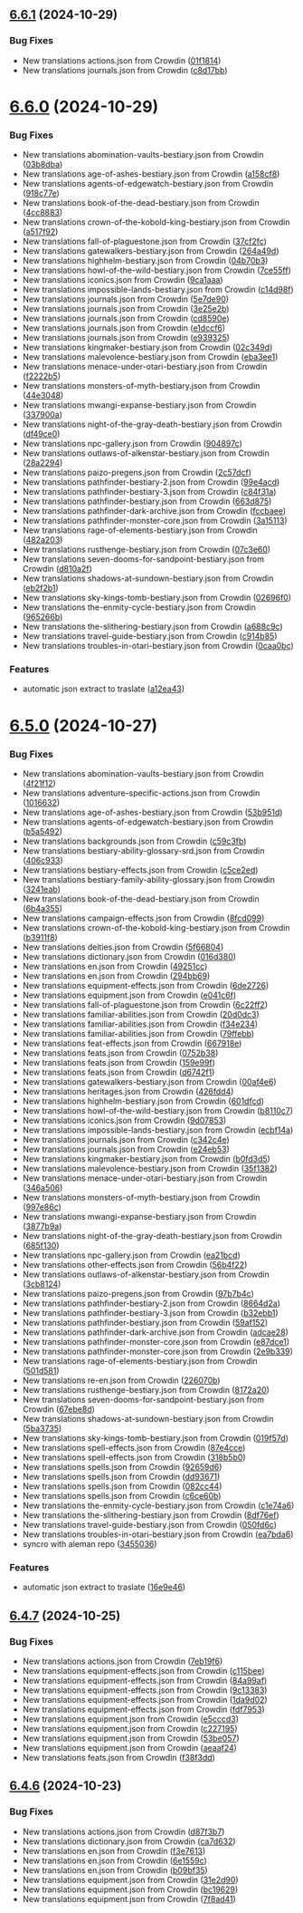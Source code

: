 ## [6.6.1](https://github.com/allnnde/pf2e-esp-translation/compare/v6.6.0...v6.6.1) (2024-10-29)


### Bug Fixes

* New translations actions.json from Crowdin ([01f1814](https://github.com/allnnde/pf2e-esp-translation/commit/01f18146daa419e8955731a2e3b394215e141517))
* New translations journals.json from Crowdin ([c8d17bb](https://github.com/allnnde/pf2e-esp-translation/commit/c8d17bbc434042bf3a2c6ea90fe5b3ead5ba3abb))



# [6.6.0](https://github.com/allnnde/pf2e-esp-translation/compare/v6.5.0...v6.6.0) (2024-10-29)


### Bug Fixes

* New translations abomination-vaults-bestiary.json from Crowdin ([03b8dba](https://github.com/allnnde/pf2e-esp-translation/commit/03b8dba53b67252173ee8dfdc47b5a984c5b2205))
* New translations age-of-ashes-bestiary.json from Crowdin ([a158cf8](https://github.com/allnnde/pf2e-esp-translation/commit/a158cf88a59ba1ac971c06bdd1cf376a8f587872))
* New translations agents-of-edgewatch-bestiary.json from Crowdin ([918c77e](https://github.com/allnnde/pf2e-esp-translation/commit/918c77e3446117b0863edc1250e244bd64436754))
* New translations book-of-the-dead-bestiary.json from Crowdin ([4cc8883](https://github.com/allnnde/pf2e-esp-translation/commit/4cc888324025afc826e7a3dece8279a85192d307))
* New translations crown-of-the-kobold-king-bestiary.json from Crowdin ([a517f92](https://github.com/allnnde/pf2e-esp-translation/commit/a517f92acae6f813588dffa0064fbf69c6ecc5bd))
* New translations fall-of-plaguestone.json from Crowdin ([37cf2fc](https://github.com/allnnde/pf2e-esp-translation/commit/37cf2fce292a47d52210cb54cfcf5aa580cf6225))
* New translations gatewalkers-bestiary.json from Crowdin ([264a49d](https://github.com/allnnde/pf2e-esp-translation/commit/264a49d15b928c0dbba5069b129e637505fb0be0))
* New translations highhelm-bestiary.json from Crowdin ([04b70b3](https://github.com/allnnde/pf2e-esp-translation/commit/04b70b3a18b36e5066000a96b37bf8bb6d19d2e2))
* New translations howl-of-the-wild-bestiary.json from Crowdin ([7ce55ff](https://github.com/allnnde/pf2e-esp-translation/commit/7ce55ffa1c8a851270e04398eab1dde5cddbc0b4))
* New translations iconics.json from Crowdin ([9ca1aaa](https://github.com/allnnde/pf2e-esp-translation/commit/9ca1aaa4840f48b37d01bf637a5b66b0b9886e98))
* New translations impossible-lands-bestiary.json from Crowdin ([c14d98f](https://github.com/allnnde/pf2e-esp-translation/commit/c14d98ff24a484a162f9a2f45036ec02cd73953c))
* New translations journals.json from Crowdin ([5e7de90](https://github.com/allnnde/pf2e-esp-translation/commit/5e7de908f6079129ab62e46be708083400106986))
* New translations journals.json from Crowdin ([3e25e2b](https://github.com/allnnde/pf2e-esp-translation/commit/3e25e2beec925181ef7a132092408ea5fadbc1ed))
* New translations journals.json from Crowdin ([cd8590e](https://github.com/allnnde/pf2e-esp-translation/commit/cd8590e58f050b556b7e4ace6fbc94a4905fe739))
* New translations journals.json from Crowdin ([e1dccf6](https://github.com/allnnde/pf2e-esp-translation/commit/e1dccf602ccdd54038ab0afaa91e90f6fefd2bca))
* New translations journals.json from Crowdin ([e939325](https://github.com/allnnde/pf2e-esp-translation/commit/e939325f69c762645da1aea896c2df69b5564d5b))
* New translations kingmaker-bestiary.json from Crowdin ([02c349d](https://github.com/allnnde/pf2e-esp-translation/commit/02c349d351c24d6d72cc7249d8daa2ebdf50c549))
* New translations malevolence-bestiary.json from Crowdin ([eba3ee1](https://github.com/allnnde/pf2e-esp-translation/commit/eba3ee144124f1407de3aaf315e3c6cae6c65814))
* New translations menace-under-otari-bestiary.json from Crowdin ([f2222b5](https://github.com/allnnde/pf2e-esp-translation/commit/f2222b582ee2bcdc926ebd3cf0b3bec751dc1a7a))
* New translations monsters-of-myth-bestiary.json from Crowdin ([44e3048](https://github.com/allnnde/pf2e-esp-translation/commit/44e30485c941c508eada618e928d9c4beccad2da))
* New translations mwangi-expanse-bestiary.json from Crowdin ([337900a](https://github.com/allnnde/pf2e-esp-translation/commit/337900a3e007f2faf136ff2968d3134b1b738e3f))
* New translations night-of-the-gray-death-bestiary.json from Crowdin ([df49ce0](https://github.com/allnnde/pf2e-esp-translation/commit/df49ce02fe70120176bd121c1cdc7b9198a3cd15))
* New translations npc-gallery.json from Crowdin ([904897c](https://github.com/allnnde/pf2e-esp-translation/commit/904897c07c13825cc760c7ff8127a3bc2fb0f843))
* New translations outlaws-of-alkenstar-bestiary.json from Crowdin ([28a2294](https://github.com/allnnde/pf2e-esp-translation/commit/28a22949be0c9a23b6e1eb2a2aceca90ae619af8))
* New translations paizo-pregens.json from Crowdin ([2c57dcf](https://github.com/allnnde/pf2e-esp-translation/commit/2c57dcf95af38af2e9853c7f9686b461b5b91b55))
* New translations pathfinder-bestiary-2.json from Crowdin ([99e4acd](https://github.com/allnnde/pf2e-esp-translation/commit/99e4acdeec233652abe22ea85777a73bee70bcf9))
* New translations pathfinder-bestiary-3.json from Crowdin ([c84f31a](https://github.com/allnnde/pf2e-esp-translation/commit/c84f31afa30c3321824b5b845db5c52cb3d188e8))
* New translations pathfinder-bestiary.json from Crowdin ([663d875](https://github.com/allnnde/pf2e-esp-translation/commit/663d87576e22b349142abe639243b01c12d67be4))
* New translations pathfinder-dark-archive.json from Crowdin ([fccbaee](https://github.com/allnnde/pf2e-esp-translation/commit/fccbaee16a025f9559639a6605bf3ae1721f4a6c))
* New translations pathfinder-monster-core.json from Crowdin ([3a15113](https://github.com/allnnde/pf2e-esp-translation/commit/3a1511384e8895c59943593a47bdd9f85dc3395a))
* New translations rage-of-elements-bestiary.json from Crowdin ([482a203](https://github.com/allnnde/pf2e-esp-translation/commit/482a203f4ef49c3b4e3440adddeeffe848c70dd9))
* New translations rusthenge-bestiary.json from Crowdin ([07c3e60](https://github.com/allnnde/pf2e-esp-translation/commit/07c3e60d649d4cb07fe01d0fbff443817d23bbdc))
* New translations seven-dooms-for-sandpoint-bestiary.json from Crowdin ([d810a2f](https://github.com/allnnde/pf2e-esp-translation/commit/d810a2f3d9662a4f266f3cee6996d4acf22b440c))
* New translations shadows-at-sundown-bestiary.json from Crowdin ([eb2f2b1](https://github.com/allnnde/pf2e-esp-translation/commit/eb2f2b17763d159174f5929fe75ecc65aac70f41))
* New translations sky-kings-tomb-bestiary.json from Crowdin ([02696f0](https://github.com/allnnde/pf2e-esp-translation/commit/02696f0b291fbd1916db4fbd973ea9cc3dae938c))
* New translations the-enmity-cycle-bestiary.json from Crowdin ([965266b](https://github.com/allnnde/pf2e-esp-translation/commit/965266bb0f68b8acdf44ed8d3cc07d99f0d252b3))
* New translations the-slithering-bestiary.json from Crowdin ([a688c9c](https://github.com/allnnde/pf2e-esp-translation/commit/a688c9cadc7d4d1478da3453cac8d4c1e05beab7))
* New translations travel-guide-bestiary.json from Crowdin ([c914b85](https://github.com/allnnde/pf2e-esp-translation/commit/c914b859bfe7e6d80a6929fadaf3be6a0e114888))
* New translations troubles-in-otari-bestiary.json from Crowdin ([0caa0bc](https://github.com/allnnde/pf2e-esp-translation/commit/0caa0bc191a605de63594d36dfd1bb7716b5e85c))


### Features

* automatic json extract to traslate ([a12ea43](https://github.com/allnnde/pf2e-esp-translation/commit/a12ea436da170df8745f8f9b61fee4a036fbd514))



# [6.5.0](https://github.com/allnnde/pf2e-esp-translation/compare/v6.4.7...v6.5.0) (2024-10-27)


### Bug Fixes

* New translations abomination-vaults-bestiary.json from Crowdin ([4f21f12](https://github.com/allnnde/pf2e-esp-translation/commit/4f21f12f7b0799cec2184273d2770fbf1058af1d))
* New translations adventure-specific-actions.json from Crowdin ([1016632](https://github.com/allnnde/pf2e-esp-translation/commit/10166327ab480d12667ec8e0cd7ea8d71bbb47ac))
* New translations age-of-ashes-bestiary.json from Crowdin ([53b951d](https://github.com/allnnde/pf2e-esp-translation/commit/53b951df1e05dbbade29206b2f23263b5c9dcfa8))
* New translations agents-of-edgewatch-bestiary.json from Crowdin ([b5a5492](https://github.com/allnnde/pf2e-esp-translation/commit/b5a54922b091b7f324a7ba3528dcee75bed166be))
* New translations backgrounds.json from Crowdin ([c59c3fb](https://github.com/allnnde/pf2e-esp-translation/commit/c59c3fb79d35ec2a1969f95bbd9a4ed1abe5d2ef))
* New translations bestiary-ability-glossary-srd.json from Crowdin ([406c933](https://github.com/allnnde/pf2e-esp-translation/commit/406c933f30d431bc9e28890ba0be742055dd323a))
* New translations bestiary-effects.json from Crowdin ([c5ce2ed](https://github.com/allnnde/pf2e-esp-translation/commit/c5ce2ed7423da13668371171e07ab05572da6deb))
* New translations bestiary-family-ability-glossary.json from Crowdin ([3241eab](https://github.com/allnnde/pf2e-esp-translation/commit/3241eabf0c6cb01964f551c5f93ede6e6bed1952))
* New translations book-of-the-dead-bestiary.json from Crowdin ([6b4a355](https://github.com/allnnde/pf2e-esp-translation/commit/6b4a35500a44cfef53ff13f5c332153829fe56d0))
* New translations campaign-effects.json from Crowdin ([8fcd099](https://github.com/allnnde/pf2e-esp-translation/commit/8fcd099963bbcbcfeda040e1fb965c613c63fc1c))
* New translations crown-of-the-kobold-king-bestiary.json from Crowdin ([b3911f8](https://github.com/allnnde/pf2e-esp-translation/commit/b3911f818c46e54f48c9711db35842e3dbdd6071))
* New translations deities.json from Crowdin ([5f66804](https://github.com/allnnde/pf2e-esp-translation/commit/5f6680481c834a3ad38c6191787cd864f3cf20b4))
* New translations dictionary.json from Crowdin ([016d380](https://github.com/allnnde/pf2e-esp-translation/commit/016d380dc5327f8eea434c76afb0745660bfab3d))
* New translations en.json from Crowdin ([49251cc](https://github.com/allnnde/pf2e-esp-translation/commit/49251ccf4b036588bb2f5b2593f32738d2c8312e))
* New translations en.json from Crowdin ([294bb69](https://github.com/allnnde/pf2e-esp-translation/commit/294bb691178bb7b1057f8decf3a16e3eaa5db389))
* New translations equipment-effects.json from Crowdin ([6de2726](https://github.com/allnnde/pf2e-esp-translation/commit/6de27262654800d662ca14350e84cef16c2c90e3))
* New translations equipment.json from Crowdin ([e041c6f](https://github.com/allnnde/pf2e-esp-translation/commit/e041c6f092cf60852f0167f428ed3198e7882450))
* New translations fall-of-plaguestone.json from Crowdin ([6c22ff2](https://github.com/allnnde/pf2e-esp-translation/commit/6c22ff2083e0575668241bd991bb444aba6c6976))
* New translations familiar-abilities.json from Crowdin ([20d0dc3](https://github.com/allnnde/pf2e-esp-translation/commit/20d0dc3d87da7c99ae6ec675ec1f462a7659e130))
* New translations familiar-abilities.json from Crowdin ([f34e234](https://github.com/allnnde/pf2e-esp-translation/commit/f34e234b2732f43af77428e0a8eec4636dc80e52))
* New translations familiar-abilities.json from Crowdin ([79ffebb](https://github.com/allnnde/pf2e-esp-translation/commit/79ffebb73b07ecfdfc7050eb8b12c51db85fecfa))
* New translations feat-effects.json from Crowdin ([667918e](https://github.com/allnnde/pf2e-esp-translation/commit/667918ecd4b802880f7f46127501327aeb104c7b))
* New translations feats.json from Crowdin ([0752b38](https://github.com/allnnde/pf2e-esp-translation/commit/0752b380cd13c74d8a8928d8fc535819248e654e))
* New translations feats.json from Crowdin ([159e99f](https://github.com/allnnde/pf2e-esp-translation/commit/159e99fe3cc3bdaf6dc32b28b06f37b58a4bac7e))
* New translations feats.json from Crowdin ([d6742f1](https://github.com/allnnde/pf2e-esp-translation/commit/d6742f1aebbd479dadabe9f3f2bc1f0b7dbf94c5))
* New translations gatewalkers-bestiary.json from Crowdin ([00af4e6](https://github.com/allnnde/pf2e-esp-translation/commit/00af4e6c86f7a34c986f2edd28ee004aa16c8fc7))
* New translations heritages.json from Crowdin ([426fdd4](https://github.com/allnnde/pf2e-esp-translation/commit/426fdd4213a7655072433adba743b9f0600580b4))
* New translations highhelm-bestiary.json from Crowdin ([601dfcd](https://github.com/allnnde/pf2e-esp-translation/commit/601dfcd95002afec06ddaf0279ed94d31818a782))
* New translations howl-of-the-wild-bestiary.json from Crowdin ([b8110c7](https://github.com/allnnde/pf2e-esp-translation/commit/b8110c76e5a433a5ae23050a89ec9abdf0d26086))
* New translations iconics.json from Crowdin ([9d07853](https://github.com/allnnde/pf2e-esp-translation/commit/9d078532ec657f5e99684125b9b4dc08ebd0d1a4))
* New translations impossible-lands-bestiary.json from Crowdin ([ecbf14a](https://github.com/allnnde/pf2e-esp-translation/commit/ecbf14a210fc1ddf8134c59adc66c8067a90b64d))
* New translations journals.json from Crowdin ([c342c4e](https://github.com/allnnde/pf2e-esp-translation/commit/c342c4e6ba8311875d6addf00398ecae43744b45))
* New translations journals.json from Crowdin ([e24eb53](https://github.com/allnnde/pf2e-esp-translation/commit/e24eb5358ee750d54270079eceb3b3730dcacfb5))
* New translations kingmaker-bestiary.json from Crowdin ([b0fd3d5](https://github.com/allnnde/pf2e-esp-translation/commit/b0fd3d56ac131fe27ca289e97a4476922a344b3f))
* New translations malevolence-bestiary.json from Crowdin ([35f1382](https://github.com/allnnde/pf2e-esp-translation/commit/35f138266457b93523f55250641eb7280662f165))
* New translations menace-under-otari-bestiary.json from Crowdin ([346a506](https://github.com/allnnde/pf2e-esp-translation/commit/346a5069cb4b6b329b085ab65f9bdf4446993118))
* New translations monsters-of-myth-bestiary.json from Crowdin ([997e86c](https://github.com/allnnde/pf2e-esp-translation/commit/997e86c816cd5cb534168ba0af1c3d97090eb1c6))
* New translations mwangi-expanse-bestiary.json from Crowdin ([3877b9a](https://github.com/allnnde/pf2e-esp-translation/commit/3877b9acf32b6ffffafef2b6e8bc11865b452642))
* New translations night-of-the-gray-death-bestiary.json from Crowdin ([685f130](https://github.com/allnnde/pf2e-esp-translation/commit/685f130cb7a4c9b0805a3165c1d2e6e5584cca77))
* New translations npc-gallery.json from Crowdin ([ea21bcd](https://github.com/allnnde/pf2e-esp-translation/commit/ea21bcd029d5531de23316bb0c8c283b21539432))
* New translations other-effects.json from Crowdin ([56b4f22](https://github.com/allnnde/pf2e-esp-translation/commit/56b4f22a448ef5156c279663565b1dc6b23de0db))
* New translations outlaws-of-alkenstar-bestiary.json from Crowdin ([3cb8124](https://github.com/allnnde/pf2e-esp-translation/commit/3cb81249746247c93dc20cf3dc8decb95894e1d9))
* New translations paizo-pregens.json from Crowdin ([97b7b4c](https://github.com/allnnde/pf2e-esp-translation/commit/97b7b4c8433aa6270a943cfe8bc62ad0a1bfbcf7))
* New translations pathfinder-bestiary-2.json from Crowdin ([8664d2a](https://github.com/allnnde/pf2e-esp-translation/commit/8664d2a4b482814e30feb2c9d18813cab24422cc))
* New translations pathfinder-bestiary-3.json from Crowdin ([b32ebb1](https://github.com/allnnde/pf2e-esp-translation/commit/b32ebb1da45beeb7deab0e3d185ad8d1dc00380e))
* New translations pathfinder-bestiary.json from Crowdin ([59af152](https://github.com/allnnde/pf2e-esp-translation/commit/59af152b6b75527abe1d474724124bcd43f93b2a))
* New translations pathfinder-dark-archive.json from Crowdin ([adcae28](https://github.com/allnnde/pf2e-esp-translation/commit/adcae28c9a83eb7f337b01e12d23964bca5a59b7))
* New translations pathfinder-monster-core.json from Crowdin ([e87dce1](https://github.com/allnnde/pf2e-esp-translation/commit/e87dce17eb91b5c8fcbe45d7e160d8d1af2e9881))
* New translations pathfinder-monster-core.json from Crowdin ([2e9b339](https://github.com/allnnde/pf2e-esp-translation/commit/2e9b339e3b4093ab43fb62dc88dbff6181bbe063))
* New translations rage-of-elements-bestiary.json from Crowdin ([501d581](https://github.com/allnnde/pf2e-esp-translation/commit/501d581b604aa08135a96f2b9cf23ed643f89fcf))
* New translations re-en.json from Crowdin ([226070b](https://github.com/allnnde/pf2e-esp-translation/commit/226070b7daab620b1b0b48be8b2ecc03a5ef3797))
* New translations rusthenge-bestiary.json from Crowdin ([8172a20](https://github.com/allnnde/pf2e-esp-translation/commit/8172a2017d41f0ab844c94816e58d899c3b0c74e))
* New translations seven-dooms-for-sandpoint-bestiary.json from Crowdin ([67ebe8d](https://github.com/allnnde/pf2e-esp-translation/commit/67ebe8d7dca89f5d872f4ca01365eadefa55dbb9))
* New translations shadows-at-sundown-bestiary.json from Crowdin ([5ba3735](https://github.com/allnnde/pf2e-esp-translation/commit/5ba373570f3512898f7a8d31f5cbca08e4e26e3c))
* New translations sky-kings-tomb-bestiary.json from Crowdin ([019f57d](https://github.com/allnnde/pf2e-esp-translation/commit/019f57db4a86519ef7c6327dd0d8fb1761055d5b))
* New translations spell-effects.json from Crowdin ([87e4cce](https://github.com/allnnde/pf2e-esp-translation/commit/87e4cceaa6822195a44f453a9cbefbc6a0f7d907))
* New translations spell-effects.json from Crowdin ([318b5b0](https://github.com/allnnde/pf2e-esp-translation/commit/318b5b00a0beca5641400923ff40a7a1ad218680))
* New translations spells.json from Crowdin ([92659d6](https://github.com/allnnde/pf2e-esp-translation/commit/92659d60783a299637457de77a422b5ac94fbeb9))
* New translations spells.json from Crowdin ([dd93671](https://github.com/allnnde/pf2e-esp-translation/commit/dd936710b013f93f371c17ba36db177aa1b3dba3))
* New translations spells.json from Crowdin ([082cc44](https://github.com/allnnde/pf2e-esp-translation/commit/082cc4412f56048ce65d0265a34ad02d5c683aee))
* New translations spells.json from Crowdin ([c6ce60b](https://github.com/allnnde/pf2e-esp-translation/commit/c6ce60b458b3c70e1a7bab8d8ab5c7968cc65ce3))
* New translations the-enmity-cycle-bestiary.json from Crowdin ([c1e74a6](https://github.com/allnnde/pf2e-esp-translation/commit/c1e74a6aeb4a071e5f46fc815fe613cf83bfaa9f))
* New translations the-slithering-bestiary.json from Crowdin ([8df76ef](https://github.com/allnnde/pf2e-esp-translation/commit/8df76ef42c8592abf1a4d1c1962302f2a05e92ab))
* New translations travel-guide-bestiary.json from Crowdin ([050fd6c](https://github.com/allnnde/pf2e-esp-translation/commit/050fd6c798ca0470d22d4636c9b8c0dc0448f34f))
* New translations troubles-in-otari-bestiary.json from Crowdin ([ea7bda6](https://github.com/allnnde/pf2e-esp-translation/commit/ea7bda6ab1f4bb640d287f1452e698e5e21173db))
* syncro with aleman repo ([3455036](https://github.com/allnnde/pf2e-esp-translation/commit/3455036bdd5091322ce212e138bcec423d710e3d))


### Features

* automatic json extract to traslate ([16e9e46](https://github.com/allnnde/pf2e-esp-translation/commit/16e9e465f1b159e7f9d6589cb051c899638466e6))



## [6.4.7](https://github.com/allnnde/pf2e-esp-translation/compare/v6.4.6...v6.4.7) (2024-10-25)


### Bug Fixes

* New translations actions.json from Crowdin ([7eb19f6](https://github.com/allnnde/pf2e-esp-translation/commit/7eb19f65473efa7febdbdf59b755bc0f54325cc9))
* New translations equipment-effects.json from Crowdin ([c115bee](https://github.com/allnnde/pf2e-esp-translation/commit/c115beec885b3f245ef66c2c93b8c12cf90222df))
* New translations equipment-effects.json from Crowdin ([84a99af](https://github.com/allnnde/pf2e-esp-translation/commit/84a99af9cf6ec9b4dc3a7c810a4fb90f19a74649))
* New translations equipment-effects.json from Crowdin ([9c13383](https://github.com/allnnde/pf2e-esp-translation/commit/9c13383c65d96c92aad616a1bbbdd6deefa69d79))
* New translations equipment-effects.json from Crowdin ([1da9d02](https://github.com/allnnde/pf2e-esp-translation/commit/1da9d02cbcb6c070e715d5b577e2c145896e1ab7))
* New translations equipment-effects.json from Crowdin ([fdf7953](https://github.com/allnnde/pf2e-esp-translation/commit/fdf79537e53e057cc93f81915ccfc2bf68ca01cf))
* New translations equipment.json from Crowdin ([e5cccd3](https://github.com/allnnde/pf2e-esp-translation/commit/e5cccd3c52dc66e60e3cf1393d7ee196bd88b4bc))
* New translations equipment.json from Crowdin ([c227195](https://github.com/allnnde/pf2e-esp-translation/commit/c22719558485c63a5b3b4270270238438838c82d))
* New translations equipment.json from Crowdin ([53be057](https://github.com/allnnde/pf2e-esp-translation/commit/53be0573121f3fd896185cd75cdf919791eb07f1))
* New translations equipment.json from Crowdin ([aeaaf24](https://github.com/allnnde/pf2e-esp-translation/commit/aeaaf243828194ab89ad7d4b7b74296d1897cbc5))
* New translations feats.json from Crowdin ([f38f3dd](https://github.com/allnnde/pf2e-esp-translation/commit/f38f3dd1ce73af57aa80237cbe4e7bcfc2578e3b))



## [6.4.6](https://github.com/allnnde/pf2e-esp-translation/compare/v6.4.5...v6.4.6) (2024-10-23)


### Bug Fixes

* New translations actions.json from Crowdin ([d87f3b7](https://github.com/allnnde/pf2e-esp-translation/commit/d87f3b7262c0d057c3eeb599c4bea3de3d07ef9b))
* New translations dictionary.json from Crowdin ([ca7d632](https://github.com/allnnde/pf2e-esp-translation/commit/ca7d6323c5e87891f730457d5e2213228dbabe1c))
* New translations en.json from Crowdin ([f3e7613](https://github.com/allnnde/pf2e-esp-translation/commit/f3e7613d4103543ac7adebd800ea737fb26541b8))
* New translations en.json from Crowdin ([6e1559c](https://github.com/allnnde/pf2e-esp-translation/commit/6e1559c32fea24bf3eb1fb7feaa797bbe32436e8))
* New translations en.json from Crowdin ([b09bf35](https://github.com/allnnde/pf2e-esp-translation/commit/b09bf35c77dd256b31926b7e9fff0f73c6f6d2cc))
* New translations equipment.json from Crowdin ([31e2d90](https://github.com/allnnde/pf2e-esp-translation/commit/31e2d907cb25ef4b22cf47df2d4e72294b9012c0))
* New translations equipment.json from Crowdin ([bc19629](https://github.com/allnnde/pf2e-esp-translation/commit/bc1962904b3b283a0b7cc425aab907ebf3cce3a4))
* New translations equipment.json from Crowdin ([7f8ad41](https://github.com/allnnde/pf2e-esp-translation/commit/7f8ad41ac1aa38861cc4322ca7905e361be84c2c))



